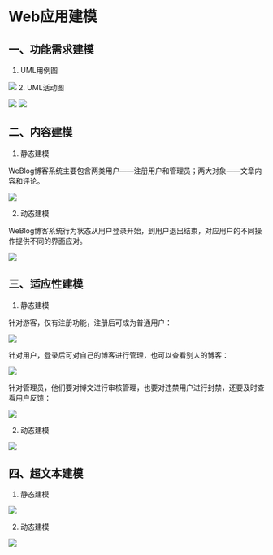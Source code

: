 ﻿# Web应用建模

## 一、功能需求建模

 1. UML用例图 

 ![][3]
 2. UML活动图 

![][2]
![][1]


## 二、内容建模

 1. 静态建模 

 WeBlog博客系统主要包含两类用户——注册用户和管理员；两大对象——文章内容和评论。 

 ![][5] 

 2. 动态建模 

   WeBlog博客系统行为状态从用户登录开始，到用户退出结束，对应用户的不同操作提供不同的界面应对。 

 ![][4]


 ## 三、适应性建模

 1. 静态建模 

 针对游客，仅有注册功能，注册后可成为普通用户：

![](https://i.loli.net/2018/07/09/5b42384cd3ae2.png) 

针对用户，登录后可对自己的博客进行管理，也可以查看别人的博客：

![][7] 

针对管理员，他们要对博文进行审核管理，也要对违禁用户进行封禁，还要及时查看用户反馈：

![][8] 

 2. 动态建模 

 ![][6]


 ## 四、超文本建模

 1. 静态建模 

 ![][9] 

 2. 动态建模 

 ![][10] 




[1]: https://i.loli.net/2018/07/09/5b42378c7c2eb.png
[2]: https://i.loli.net/2018/07/09/5b42378c99385.png
[3]: https://i.loli.net/2018/07/09/5b42378c99798.png
[4]: https://i.loli.net/2018/07/09/5b4238208fee5.png
[5]: https://i.loli.net/2018/07/09/5b4238209e06f.png
[6]: https://i.loli.net/2018/07/09/5b42384d719d1.png
[7]: https://i.loli.net/2018/07/09/5b42384d85885.png
[8]: https://i.loli.net/2018/07/09/5b42384d980fa.png
[9]: https://i.loli.net/2018/07/09/5b42389b32fbe.png
[10]: https://i.loli.net/2018/07/09/5b423899dc5a3.png
